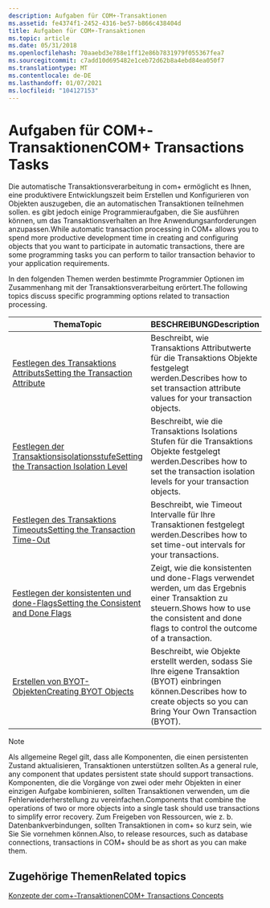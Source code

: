 ```yaml
---
description: Aufgaben für COM+-Transaktionen
ms.assetid: fe4374f1-2452-4316-be57-b866c438404d
title: Aufgaben für COM+-Transaktionen
ms.topic: article
ms.date: 05/31/2018
ms.openlocfilehash: 70aaebd3e788e1ff12e86b7831979f055367fea7
ms.sourcegitcommit: c7add10d695482e1ceb72d62b8a4ebd84ea050f7
ms.translationtype: MT
ms.contentlocale: de-DE
ms.lasthandoff: 01/07/2021
ms.locfileid: "104127153"
---
```

# <a name="com-transactions-tasks"></a><span data-ttu-id="8bddb-103">Aufgaben für COM+-Transaktionen</span><span class="sxs-lookup"><span data-stu-id="8bddb-103">COM+ Transactions Tasks</span></span>

<span data-ttu-id="8bddb-104">Die automatische Transaktionsverarbeitung in com+ ermöglicht es Ihnen, eine produktivere Entwicklungszeit beim Erstellen und Konfigurieren von Objekten auszugeben, die an automatischen Transaktionen teilnehmen sollen. es gibt jedoch einige Programmieraufgaben, die Sie ausführen können, um das Transaktionsverhalten an Ihre Anwendungsanforderungen anzupassen.</span><span class="sxs-lookup"><span data-stu-id="8bddb-104">While automatic transaction processing in COM+ allows you to spend more productive development time in creating and configuring objects that you want to participate in automatic transactions, there are some programming tasks you can perform to tailor transaction behavior to your application requirements.</span></span>

<span data-ttu-id="8bddb-105">In den folgenden Themen werden bestimmte Programmier Optionen im Zusammenhang mit der Transaktionsverarbeitung erörtert.</span><span class="sxs-lookup"><span data-stu-id="8bddb-105">The following topics discuss specific programming options related to transaction processing.</span></span>



| <span data-ttu-id="8bddb-106">Thema</span><span class="sxs-lookup"><span data-stu-id="8bddb-106">Topic</span></span>                                                                                             | <span data-ttu-id="8bddb-107">BESCHREIBUNG</span><span class="sxs-lookup"><span data-stu-id="8bddb-107">Description</span></span>                                                                                        |
|---------------------------------------------------------------------------------------------------|----------------------------------------------------------------------------------------------------|
| [<span data-ttu-id="8bddb-108">Festlegen des Transaktions Attributs</span><span class="sxs-lookup"><span data-stu-id="8bddb-108">Setting the Transaction Attribute</span></span>](setting-the-transaction-attribute.md)<br/>             | <span data-ttu-id="8bddb-109">Beschreibt, wie Transaktions Attributwerte für die Transaktions Objekte festgelegt werden.</span><span class="sxs-lookup"><span data-stu-id="8bddb-109">Describes how to set transaction attribute values for your transaction objects.</span></span><br/>         |
| [<span data-ttu-id="8bddb-110">Festlegen der Transaktionsisolationsstufe</span><span class="sxs-lookup"><span data-stu-id="8bddb-110">Setting the Transaction Isolation Level</span></span>](setting-the-transaction-isolation-level.md)<br/> | <span data-ttu-id="8bddb-111">Beschreibt, wie die Transaktions Isolations Stufen für die Transaktions Objekte festgelegt werden.</span><span class="sxs-lookup"><span data-stu-id="8bddb-111">Describes how to set the transaction isolation levels for your transaction objects.</span></span><br/>     |
| [<span data-ttu-id="8bddb-112">Festlegen des Transaktions Timeouts</span><span class="sxs-lookup"><span data-stu-id="8bddb-112">Setting the Transaction Time-Out</span></span>](setting-the-transaction-time-out.md)<br/>               | <span data-ttu-id="8bddb-113">Beschreibt, wie Timeout Intervalle für Ihre Transaktionen festgelegt werden.</span><span class="sxs-lookup"><span data-stu-id="8bddb-113">Describes how to set time-out intervals for your transactions.</span></span><br/>                          |
| [<span data-ttu-id="8bddb-114">Festlegen der konsistenten und done-Flags</span><span class="sxs-lookup"><span data-stu-id="8bddb-114">Setting the Consistent and Done Flags</span></span>](setting-the-consistent-and-done-flags.md)<br/>     | <span data-ttu-id="8bddb-115">Zeigt, wie die konsistenten und done-Flags verwendet werden, um das Ergebnis einer Transaktion zu steuern.</span><span class="sxs-lookup"><span data-stu-id="8bddb-115">Shows how to use the consistent and done flags to control the outcome of a transaction.</span></span><br/> |
| [<span data-ttu-id="8bddb-116">Erstellen von BYOT-Objekten</span><span class="sxs-lookup"><span data-stu-id="8bddb-116">Creating BYOT Objects</span></span>](creating-byot-objects.md)<br/>                                     | <span data-ttu-id="8bddb-117">Beschreibt, wie Objekte erstellt werden, sodass Sie Ihre eigene Transaktion (BYOT) einbringen können.</span><span class="sxs-lookup"><span data-stu-id="8bddb-117">Describes how to create objects so you can Bring Your Own Transaction (BYOT).</span></span><br/>           |



 

> [!Note]  
> <span data-ttu-id="8bddb-118">Als allgemeine Regel gilt, dass alle Komponenten, die einen persistenten Zustand aktualisieren, Transaktionen unterstützen sollten.</span><span class="sxs-lookup"><span data-stu-id="8bddb-118">As a general rule, any component that updates persistent state should support transactions.</span></span> <span data-ttu-id="8bddb-119">Komponenten, die die Vorgänge von zwei oder mehr Objekten in einer einzigen Aufgabe kombinieren, sollten Transaktionen verwenden, um die Fehlerwiederherstellung zu vereinfachen.</span><span class="sxs-lookup"><span data-stu-id="8bddb-119">Components that combine the operations of two or more objects into a single task should use transactions to simplify error recovery.</span></span> <span data-ttu-id="8bddb-120">Zum Freigeben von Ressourcen, wie z. b. Datenbankverbindungen, sollten Transaktionen in com+ so kurz sein, wie Sie Sie vornehmen können.</span><span class="sxs-lookup"><span data-stu-id="8bddb-120">Also, to release resources, such as database connections, transactions in COM+ should be as short as you can make them.</span></span>

 

## <a name="related-topics"></a><span data-ttu-id="8bddb-121">Zugehörige Themen</span><span class="sxs-lookup"><span data-stu-id="8bddb-121">Related topics</span></span>

<dl> <dt>

[<span data-ttu-id="8bddb-122">Konzepte der com+-Transaktionen</span><span class="sxs-lookup"><span data-stu-id="8bddb-122">COM+ Transactions Concepts</span></span>](com--transactions-concepts.md)
</dt> </dl>

 

 




